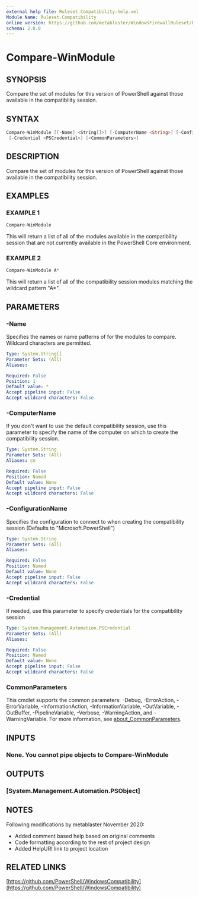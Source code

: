 ```yaml
---
external help file: Ruleset.Compatibility-help.xml
Module Name: Ruleset.Compatibility
online version: https://github.com/metablaster/WindowsFirewallRuleset/blob/master/Modules/Ruleset.Compatibility/Help/en-US/Compare-WinModule.md
schema: 2.0.0
---
```


# Compare-WinModule

## SYNOPSIS

Compare the set of modules for this version of PowerShell against those available in the compatibility session.

## SYNTAX

```powershell
Compare-WinModule [[-Name] <String[]>] [-ComputerName <String>] [-ConfigurationName <String>]
 [-Credential <PSCredential>] [<CommonParameters>]
```

## DESCRIPTION

Compare the set of modules for this version of PowerShell against those available in the compatibility session.

## EXAMPLES

### EXAMPLE 1

```powershell
Compare-WinModule
```

This will return a list of all of the modules available in the compatibility session
that are not currently available in the PowerShell Core environment.

### EXAMPLE 2

```powershell
Compare-WinModule A*
```

This will return a list of all of the compatibility session modules matching the wildcard pattern "A*".

## PARAMETERS

### -Name

Specifies the names or name patterns of for the modules to compare.
Wildcard characters are permitted.

```yaml
Type: System.String[]
Parameter Sets: (All)
Aliases:

Required: False
Position: 1
Default value: *
Accept pipeline input: False
Accept wildcard characters: False
```

### -ComputerName

If you don't want to use the default compatibility session, use this parameter to specify the name
of the computer on which to create the compatibility session.

```yaml
Type: System.String
Parameter Sets: (All)
Aliases: cn

Required: False
Position: Named
Default value: None
Accept pipeline input: False
Accept wildcard characters: False
```

### -ConfigurationName

Specifies the configuration to connect to when creating the compatibility session
(Defaults to "Microsoft.PowerShell")

```yaml
Type: System.String
Parameter Sets: (All)
Aliases:

Required: False
Position: Named
Default value: None
Accept pipeline input: False
Accept wildcard characters: False
```

### -Credential

If needed, use this parameter to specify credentials for the compatibility session

```yaml
Type: System.Management.Automation.PSCredential
Parameter Sets: (All)
Aliases:

Required: False
Position: Named
Default value: None
Accept pipeline input: False
Accept wildcard characters: False
```

### CommonParameters

This cmdlet supports the common parameters: -Debug, -ErrorAction, -ErrorVariable, -InformationAction, -InformationVariable, -OutVariable, -OutBuffer, -PipelineVariable, -Verbose, -WarningAction, and -WarningVariable. For more information, see [about_CommonParameters](http://go.microsoft.com/fwlink/?LinkID=113216).

## INPUTS

### None. You cannot pipe objects to Compare-WinModule

## OUTPUTS

### [System.Management.Automation.PSObject]

## NOTES

Following modifications by metablaster November 2020:
- Added comment based help based on original comments
- Code formatting according to the rest of project design
- Added HelpURI link to project location

## RELATED LINKS

[https://github.com/PowerShell/WindowsCompatibility](https://github.com/PowerShell/WindowsCompatibility)

